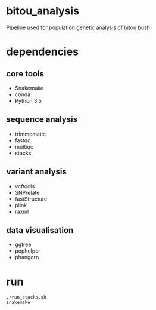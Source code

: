 # bitou_analysis
Pipeline used for population genetic analysis of bitou bush
# dependencies
## core tools
* Snakemake
* conda
* Python 3.5
## sequence analysis
* trimmomatic
* fastqc
* multiqc
* stacks
## variant analysis
* vcftools
* SNPrelate
* fastStructure
* plink
* raxml
## data visualisation
* ggtree
* pophelper
* phangorn

# run
```
./run_stacks.sh
snakemake
```
